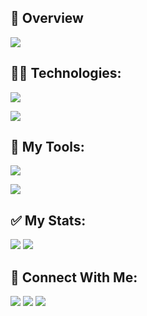 <!--<div id="header" align="center">
  <img src="https://raw.githubusercontent.com/coder7475/coder7475/main/banner.png"  />
</div>
!-->
## 📖 Overview

![](http://github-profile-summary-cards.vercel.app/api/cards/profile-details?username=coder7475&theme=blue_green)

<!---
## 🚀 About Me:

Hello! I'm Robiul Hossain, a Software Engineer focusing on backend devleopment. !--->

<!--
**coder7475/coder7475** is a ✨ _special_ ✨ repository because its `README.md` (this file) appears on your GitHub profile.

Here are some ideas to get you started:

- 🤔 I’m thinking about creating
- 👯 I’m looking to collaborate on ...
- 🌱 I’m currently learning ...
- 😄 Pronouns: ...
-  Fun fact: ...
-->


## 👨‍💻 Technologies:

<!-- <p>
  <a href="https://skillicons.dev">
    <img src="https://skillicons.dev/icons?i=html,css,javascript" />
  </a>
</p> -->
<p>
    <img src="https://skillicons.dev/icons?i=html,css,javascript,typescript,tailwindcss,react,nextjs,redux" />
</p>

<p >
    <img src="https://skillicons.dev/icons?i=firebase,nodejs,expressjs,python,mongodb,postgres,vitest,cypress" />
</p>

## 🔧 My Tools:

<p >
    <img src="https://skillicons.dev/icons?i=linux,windows,vscode,git,bash" />
</p>

<p >
    <img src="https://skillicons.dev/icons?i=postman,discord,vite,github,npm" />
</p>





## ✅ My Stats:
![](http://github-profile-summary-cards.vercel.app/api/cards/stats?username=coder7475&theme=blue_green) ![](http://github-profile-summary-cards.vercel.app/api/cards/most-commit-language?username=coder7475&theme=blue_green)
<!--
 [![GitHub Streak](https://github-readme-streak-stats.demolab.com?user=coder7475&theme=vue-dark)](https://git.io/streak-stats) 
![](http://github-profile-summary-cards.vercel.app/api/cards/productive-time?username=coder7475&theme=blue_green&utcOffset=6) 
-->
## 👥 Connect With Me:

<div>
  <img src="https://skillicons.dev/icons?i=linkedin" />
  
  <img src="https://skillicons.dev/icons?i=gmail" />
      
  <img src="https://skillicons.dev/icons?i=twitter" />
</div>
